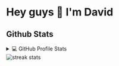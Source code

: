 # Hey guys 👋 I'm David



## Github Stats

<details> 
  <summary>💻 GitHub Profile Stats</summary>
  <br/>
    <img alt="David's Github Stats" src="https://github-readme-stats.vercel.app/api?username=Davphla&show_icons=true&count_private=true&theme=gruvbox&hide_border=true&bg_color=0D1117" />
  <img alt="David's Top Languages" src="https://github-readme-stats.vercel.app/api/top-langs/?username=Davphla&langs_count=10&layout=compact&theme=gruvbox&hide_border=true&bg_color=0D1117" />
  <br/>
  <b>Note:</b> Top languages is only a metric of the languages my public code consists of and doesn't reflect experience or skill level.
</details>

<img alt="streak stats" src="https://github-readme-streak-stats.herokuapp.com/?user=Davphla&theme=highcontrast" />
